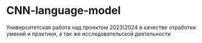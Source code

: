 # CNN-language-model
Университетская работа над проектом 2023\2024 в качестве отработки умений и практики, а так же исследовательской деятельности
